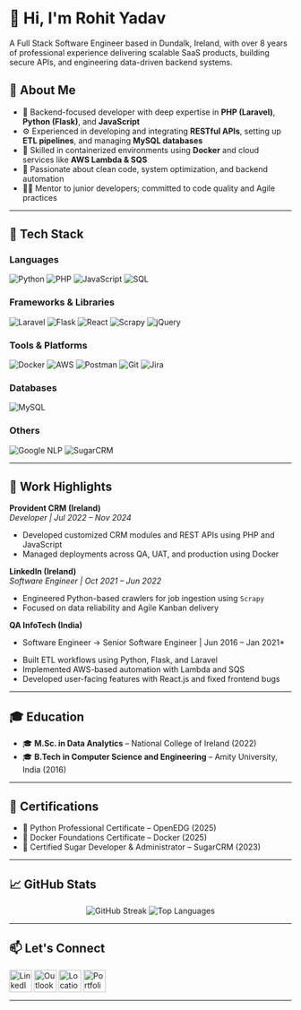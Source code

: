 # 👋 Hi, I'm Rohit Yadav

A Full Stack Software Engineer based in Dundalk, Ireland, with over 8 years of professional experience delivering scalable SaaS products, building secure APIs, and engineering data-driven backend systems.


## 💼 About Me

- 🔧 Backend-focused developer with deep expertise in **PHP (Laravel)**, **Python (Flask)**, and **JavaScript**
- ⚙️ Experienced in developing and integrating **RESTful APIs**, setting up **ETL pipelines**, and managing **MySQL databases**
- 🐳 Skilled in containerized environments using **Docker** and cloud services like **AWS Lambda & SQS**
- 🧠 Passionate about clean code, system optimization, and backend automation
- 🧑‍🏫 Mentor to junior developers; committed to code quality and Agile practices

---

## 🧰 Tech Stack

### Languages
![Python](https://img.shields.io/badge/Python-3776AB?style=for-the-badge&logo=python&logoColor=white)
![PHP](https://img.shields.io/badge/PHP-777BB4?style=for-the-badge&logo=php&logoColor=white)
![JavaScript](https://img.shields.io/badge/JavaScript-F7DF1E?style=for-the-badge&logo=javascript&logoColor=black)
![SQL](https://img.shields.io/badge/SQL-4479A1?style=for-the-badge&logo=postgresql&logoColor=white)

### Frameworks & Libraries
![Laravel](https://img.shields.io/badge/Laravel-F9322C?style=for-the-badge&logo=laravel&logoColor=white)
![Flask](https://img.shields.io/badge/Flask-000000?style=for-the-badge&logo=flask&logoColor=white)
![React](https://img.shields.io/badge/React-20232A?style=for-the-badge&logo=react&logoColor=61DAFB)
![Scrapy](https://img.shields.io/badge/Scrapy-EE6B2F?style=for-the-badge&logo=scrapy&logoColor=white)
![jQuery](https://img.shields.io/badge/jQuery-0769AD?style=for-the-badge&logo=jquery&logoColor=white)

### Tools & Platforms
![Docker](https://img.shields.io/badge/Docker-2496ED?style=for-the-badge&logo=docker&logoColor=white)
![AWS](https://img.shields.io/badge/AWS-232F3E?style=for-the-badge&logo=amazonaws&logoColor=white)
![Postman](https://img.shields.io/badge/Postman-FF6C37?style=for-the-badge&logo=postman&logoColor=white)
![Git](https://img.shields.io/badge/Git-F05032?style=for-the-badge&logo=git&logoColor=white)
![Jira](https://img.shields.io/badge/Jira-0052CC?style=for-the-badge&logo=jira&logoColor=white)

### Databases
![MySQL](https://img.shields.io/badge/MySQL-4479A1?style=for-the-badge&logo=mysql&logoColor=white)

### Others
![Google NLP](https://img.shields.io/badge/Google%20NLP-4285F4?style=for-the-badge&logo=google&logoColor=white)
![SugarCRM](https://img.shields.io/badge/SugarCRM-E61718?style=for-the-badge&logoColor=white)


---

## 🏢 Work Highlights

**Provident CRM (Ireland)**  
*Developer | Jul 2022 – Nov 2024*  
- Developed customized CRM modules and REST APIs using PHP and JavaScript  
- Managed deployments across QA, UAT, and production using Docker

**LinkedIn (Ireland)**  
*Software Engineer | Oct 2021 – Jun 2022*  
- Engineered Python-based crawlers for job ingestion using `Scrapy`  
- Focused on data reliability and Agile Kanban delivery

**QA InfoTech (India)**  
* Software Engineer → Senior Software Engineer | Jun 2016 – Jan 2021*  
- Built ETL workflows using Python, Flask, and Laravel  
- Implemented AWS-based automation with Lambda and SQS  
- Developed user-facing features with React.js and fixed frontend bugs

---

## 🎓 Education

- 🎓 **M.Sc. in Data Analytics** – National College of Ireland (2022)  
- 🎓 **B.Tech in Computer Science and Engineering** – Amity University, India (2016)

---

## 🏅 Certifications

- 🐍 Python Professional Certificate – OpenEDG (2025)  
- 🐳 Docker Foundations Certificate – Docker (2025)  
- 🧃 Certified Sugar Developer & Administrator – SugarCRM (2023)

---

## 📈 GitHub Stats

<p align="center">
  <img src="https://github-readme-streak-stats.herokuapp.com?user=yrohit1295&theme=tokyonight&hide_border=true" alt="GitHub Streak" />
  <img src="https://github-readme-stats.vercel.app/api/top-langs/?username=yrohit1295&layout=compact&theme=tokyonight&hide_border=true" alt="Top Languages"/>
</p>

---

## 📫 Let's Connect

<p align="left">
  <a href="https://www.linkedin.com/in/yrohit1295" target="_blank"><img src="https://img.icons8.com/color/48/000000/linkedin.png" alt="LinkedIn" width="40" height="40" style="vertical-align:middle;"></a>
  <a href="mailto:yrohit12@outlook.com" target="_blank"><img src="https://img.icons8.com/color/48/microsoft-outlook-2019.png" alt="Outlook Email" width="40" height="40" style="vertical-align:middle;"></a>
  <a href="https://www.google.com/maps/place/Dundalk,+Ireland" target="_blank"><img src="https://img.icons8.com/color/48/000000/marker.png" alt="Location" width="40" height="40" style="vertical-align:middle;"></a>
  <a href="https://rohit-yadav-portfolio.vercel.app/" target="_blank"><img src="https://img.icons8.com/fluency/48/domain.png" alt="Portfolio Website" width="40" height="40" style="vertical-align:middle;"></a>
</p>

---

